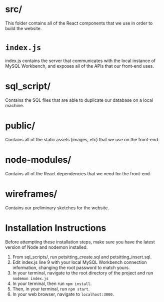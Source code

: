 # src/
This folder contains all of the React components that we use in order to build the website.

# `index.js`
index.js contains the server that communicates with the local instance of MySQL Workbench, and exposes all of the APIs that our front-end uses.

# sql_script/
Contains the SQL files that are able to duplicate our database on a local machine. 

# public/
Contains all of the static assets (images, etc) that we use on the front-end.

# node-modules/
Contains all of the React dependencies that we need for the front-end.

# wireframes/
Contains our preliminary sketches for the website.

# Installation Instructions

Before attempting these installation steps, make sure you have the latest version of Node and nodemon installed.

1. From sql_scripts/, run petsitting_create.sql and petsitting_insert.sql. 
2. Edit index.js line 9 with your local MySQL Workbench connection information, changing the root password to match yours.
3. In your terminal, navigate to the root directory of the project and run `nodemon index.js`
4. In your terminal, then run `npm install`.
5. Then, in your terminal, run `npm start`.
6. In your web browser, navigate to `localhost:3000`.

